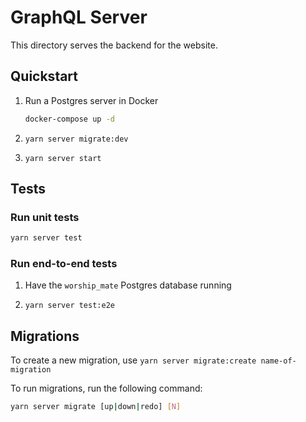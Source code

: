 # GraphQL Server

This directory serves the backend for the website.

## Quickstart

1. Run a Postgres server in Docker

   ```bash
   docker-compose up -d
   ```

1. `yarn server migrate:dev`

1. `yarn server start`

## Tests

### Run unit tests

```bash
yarn server test
```

### Run end-to-end tests

1. Have the `worship_mate` Postgres database running

1. `yarn server test:e2e`

## Migrations

To create a new migration, use `yarn server migrate:create name-of-migration`

To run migrations, run the following command:

```bash
yarn server migrate [up|down|redo] [N]
```

